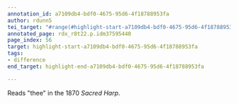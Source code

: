 ```yaml
---
annotation_id: a7109db4-bdf0-4675-95d6-4f18788953fa
author: rdunn5
tei_target: "#range(#highlight-start-a7109db4-bdf0-4675-95d6-4f18788953fa, #highlight-end-a7109db4-bdf0-4675-95d6-4f18788953fa)"
annotated_page: rdx_r8t22.p.idm37595440
page_index: 56
target: highlight-start-a7109db4-bdf0-4675-95d6-4f18788953fa
tags:
- difference
end_target: highlight-end-a7109db4-bdf0-4675-95d6-4f18788953fa

---
```

Reads "thee" in the 1870 *Sacred Harp*.